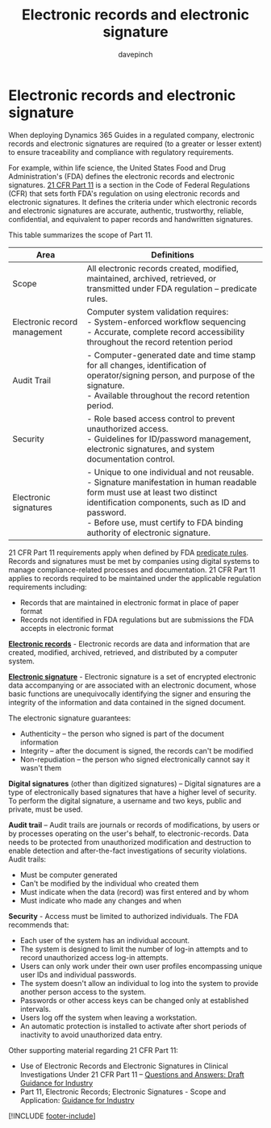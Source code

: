 ﻿---
title: Electronic records and electronic signature
description: Learn about the use of electronic records and signatures when implementing Dynamics 365 Guides in a regulated industry.
ms.date: 03/21/2023
ms.topic: conceptual
author: davepinch
ms.author: davepinch
ms-reviewer: m-hartmann
ms.custom: bap-template
---

# Electronic records and electronic signature

When deploying Dynamics 365 Guides in a regulated company, electronic records and electronic signatures are required (to a greater or lesser extent) to ensure traceability and compliance with regulatory requirements.

For example, within life science, the United States Food and Drug Administration's (FDA) defines the electronic records and electronic signatures. [21 CFR Part 11](https://www.accessdata.fda.gov/scripts/cdrh/cfdocs/cfcfr/CFRSearch.cfm?CFRPart=11) is a section in the Code of Federal Regulations (CFR) that sets forth FDA's regulation on using electronic records and electronic signatures. It defines the criteria under which electronic records and electronic signatures are accurate, authentic, trustworthy, reliable, confidential, and equivalent to paper records and handwritten signatures.

This table summarizes the scope of Part 11.

| **Area** | **Definitions** |
|-------------------------|-------------------------|
| Scope | All electronic records created, modified, maintained, archived, retrieved, or transmitted under FDA regulation – predicate rules. |
| Electronic record management | Computer system validation requires: </br>- System-enforced workflow sequencing</br>- Accurate, complete record accessibility throughout the record retention period |
| Audit Trail | - Computer-generated date and time stamp for all changes, identification of operator/signing person, and purpose of the signature.</br> - Available throughout the record retention period. |
| Security | - Role based access control to prevent unauthorized access.</br>- Guidelines for ID/password management, electronic signatures, and system documentation control. |
| Electronic signatures | - Unique to one individual and not reusable.</br>- Signature manifestation in human readable form must use at least two distinct identification components, such as ID and password.</br>- Before use, must certify to FDA binding authority of electronic signature. |

21 CFR Part 11 requirements apply when defined by FDA [predicate rules](https://www.fda.gov/regulatory-information/search-fda-guidance-documents/part-11-electronic-records-electronic-signatures-scope-and-application). Records and signatures must be met by companies using digital systems to manage compliance-related processes and documentation. 21 CFR Part 11 applies to records required to be maintained under the applicable regulation requirements including:

- Records that are maintained in electronic format in place of paper format
- Records not identified in FDA regulations but are submissions the FDA accepts in electronic format

[**Electronic records**](https://www.accessdata.fda.gov/scripts/cdrh/cfdocs/cfcfr/CFRSearch.cfm?CFRPart=11&showFR=1&subpartNode=21:1.0.1.1.8.2) - Electronic records are data and information that are created, modified, archived, retrieved, and distributed by a computer system.

[**Electronic signature**](https://www.accessdata.fda.gov/scripts/cdrh/cfdocs/cfcfr/CFRSearch.cfm?CFRPart=11&showFR=1&subpartNode=21:1.0.1.1.8.3) - Electronic signature is a set of encrypted electronic data accompanying or are associated with an electronic document, whose basic functions are unequivocally identifying the signer and ensuring the integrity of the information and data contained in the signed document.

The electronic signature guarantees:

- Authenticity – the person who signed is part of the document information
- Integrity – after the document is signed, the records can't be modified
- Non-repudiation – the person who signed electronically cannot say it wasn't them

**Digital signatures** (other than digitized signatures) – Digital signatures are a type of electronically based signatures that have a higher level of security. To perform the digital signature, a username and two keys, public and private, must be used.

**Audit trail** – Audit trails are journals or records of modifications, by users or by processes operating on the user's behalf, to electronic-records. Data needs to be protected from unauthorized modification and destruction to enable detection and after-the-fact investigations of security violations. Audit trails:

- Must be computer generated
- Can't be modified by the individual who created them
- Must indicate when the data (record) was first entered and by whom
- Must indicate who made any changes and when

**Security** - Access must be limited to authorized individuals. The FDA recommends that:

- Each user of the system has an individual account.
- The system is designed to limit the number of log-in attempts and to record unauthorized access log-in attempts.
- Users can only work under their own user profiles encompassing unique user IDs and individual passwords.
- The system doesn't allow an individual to log into the system to provide another person access to the system.
- Passwords or other access keys can be changed only at established intervals.
- Users log off the system when leaving a workstation.
- An automatic protection is installed to activate after short periods of inactivity to avoid unauthorized data entry.

Other supporting material regarding 21 CFR Part 11:

- Use of Electronic Records and Electronic Signatures in Clinical Investigations Under 21 CFR Part 11 – [Questions and Answers: Draft Guidance for Industry](https://www.fda.gov/regulatory-information/search-fda-guidance-documents/electronic-systems-electronic-records-and-electronic-signatures-clinical-investigations-questions)
- Part 11, Electronic Records; Electronic Signatures - Scope and Application: [Guidance for Industry](https://www.fda.gov/regulatory-information/search-fda-guidance-documents/part-11-electronic-records-electronic-signatures-scope-and-application)

[!INCLUDE [footer-include](../../includes/footer-banner.md)]
